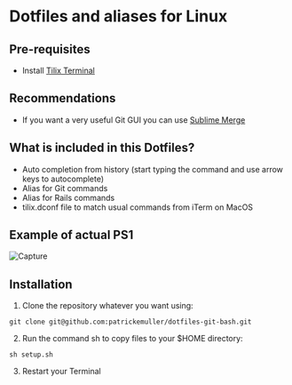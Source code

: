 # Dotfiles and aliases for Linux

## Pre-requisites

- Install [Tilix Terminal](https://gnunn1.github.io/tilix-web/)

## Recommendations

- If you want a very useful Git GUI you can use [Sublime Merge](https://www.sublimemerge.com/docs/linux_repositories#apt)

## What is included in this Dotfiles?

- Auto completion from history (start typing the command and use arrow keys to autocomplete)
- Alias for Git commands
- Alias for Rails commands
- tilix.dconf file to match usual commands from iTerm on MacOS

## Example of actual PS1

![Capture](https://user-images.githubusercontent.com/1644530/70286076-7601de80-17a8-11ea-9a33-e3071249dae9.png)


## Installation

1. Clone the repository whatever you want using:

```
git clone git@github.com:patrickemuller/dotfiles-git-bash.git
```

2. Run the command sh to copy files to your $HOME directory:

```
sh setup.sh
```

3. Restart your Terminal
